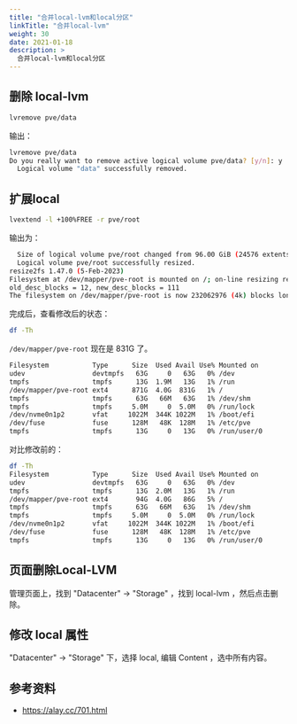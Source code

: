 ```yaml
---
title: "合并local-lvm和local分区"
linkTitle: "合并local-lvm"
weight: 30
date: 2021-01-18
description: >
  合并local-lvm和local分区
---
```



## 删除 local-lvm

```bash
lvremove pve/data
```

输出：

```bash
lvremove pve/data
Do you really want to remove active logical volume pve/data? [y/n]: y
  Logical volume "data" successfully removed.
```

## 扩展local


```bash
lvextend -l +100%FREE -r pve/root
```

输出为：

```bash
  Size of logical volume pve/root changed from 96.00 GiB (24576 extents) to 885.25 GiB (226624 extents).
  Logical volume pve/root successfully resized.
resize2fs 1.47.0 (5-Feb-2023)
Filesystem at /dev/mapper/pve-root is mounted on /; on-line resizing required
old_desc_blocks = 12, new_desc_blocks = 111
The filesystem on /dev/mapper/pve-root is now 232062976 (4k) blocks long.
```

完成后，查看修改后的状态：

```bash 
df -Th  
```

`/dev/mapper/pve-root` 现在是 831G 了。


```bash
Filesystem           Type      Size  Used Avail Use% Mounted on
udev                 devtmpfs   63G     0   63G   0% /dev
tmpfs                tmpfs      13G  1.9M   13G   1% /run
/dev/mapper/pve-root ext4      871G  4.0G  831G   1% /
tmpfs                tmpfs      63G   66M   63G   1% /dev/shm
tmpfs                tmpfs     5.0M     0  5.0M   0% /run/lock
/dev/nvme0n1p2       vfat     1022M  344K 1022M   1% /boot/efi
/dev/fuse            fuse      128M   48K  128M   1% /etc/pve
tmpfs                tmpfs      13G     0   13G   0% /run/user/0
```

对比修改前的：

```bash
df -Th
Filesystem           Type      Size  Used Avail Use% Mounted on
udev                 devtmpfs   63G     0   63G   0% /dev
tmpfs                tmpfs      13G  2.0M   13G   1% /run
/dev/mapper/pve-root ext4       94G  4.0G   86G   5% /
tmpfs                tmpfs      63G   66M   63G   1% /dev/shm
tmpfs                tmpfs     5.0M     0  5.0M   0% /run/lock
/dev/nvme0n1p2       vfat     1022M  344K 1022M   1% /boot/efi
/dev/fuse            fuse      128M   48K  128M   1% /etc/pve
tmpfs                tmpfs      13G     0   13G   0% /run/user/0

```




## 页面删除Local-LVM

管理页面上，找到 "Datacenter"  -> "Storage"  ，找到 local-lvm ，然后点击删除。

## 修改 local 属性

 "Datacenter"  -> "Storage" 下，选择 local, 编辑 Content ，选中所有内容。

 ## 参考资料

 - https://alay.cc/701.html

